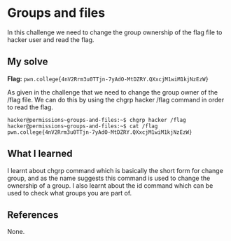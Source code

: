 # Groups and files

In this challenge we need to change the group ownership of the flag file to hacker user and read the flag.

## My solve
**Flag:** `pwn.college{4nV2Rrm3u0TTjn-7yAdO-MtDZRY.QXxcjM1wiM1kjNzEzW}`

As given in the challenge that we need to change the group owner of the /flag file. We can do this by using the 
chgrp hacker /flag command in order to read the flag.

```
hacker@permissions~groups-and-files:~$ chgrp hacker /flag
hacker@permissions~groups-and-files:~$ cat /flag
pwn.college{4nV2Rrm3u0TTjn-7yAdO-MtDZRY.QXxcjM1wiM1kjNzEzW}
```

## What I learned

I learnt about chgrp command which is basically the short form for change group, and as the name suggests this 
command is used to change the ownership of a group. I also learnt about the id command which can be used to check 
what groups you are part of.


## References 
None.
